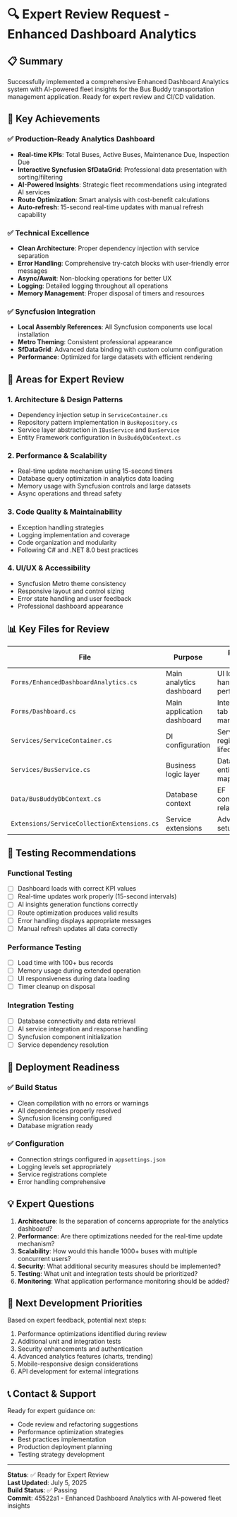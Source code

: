 # 🔍 Expert Review Request - Enhanced Dashboard Analytics

## 📋 **Summary**
Successfully implemented a comprehensive Enhanced Dashboard Analytics system with AI-powered fleet insights for the Bus Buddy transportation management application. Ready for expert review and CI/CD validation.

## 🎯 **Key Achievements**

### ✅ **Production-Ready Analytics Dashboard**
- **Real-time KPIs**: Total Buses, Active Buses, Maintenance Due, Inspection Due
- **Interactive Syncfusion SfDataGrid**: Professional data presentation with sorting/filtering
- **AI-Powered Insights**: Strategic fleet recommendations using integrated AI services
- **Route Optimization**: Smart analysis with cost-benefit calculations
- **Auto-refresh**: 15-second real-time updates with manual refresh capability

### ✅ **Technical Excellence**
- **Clean Architecture**: Proper dependency injection with service separation
- **Error Handling**: Comprehensive try-catch blocks with user-friendly error messages
- **Async/Await**: Non-blocking operations for better UX
- **Logging**: Detailed logging throughout all operations
- **Memory Management**: Proper disposal of timers and resources

### ✅ **Syncfusion Integration**
- **Local Assembly References**: All Syncfusion components use local installation
- **Metro Theming**: Consistent professional appearance
- **SfDataGrid**: Advanced data binding with custom column configuration
- **Performance**: Optimized for large datasets with efficient rendering

## 🔬 **Areas for Expert Review**

### 1. **Architecture & Design Patterns**
- Dependency injection setup in `ServiceContainer.cs`
- Repository pattern implementation in `BusRepository.cs`
- Service layer abstraction in `IBusService` and `BusService`
- Entity Framework configuration in `BusBuddyDbContext.cs`

### 2. **Performance & Scalability**
- Real-time update mechanism using 15-second timers
- Database query optimization in analytics data loading
- Memory usage with Syncfusion controls and large datasets
- Async operations and thread safety

### 3. **Code Quality & Maintainability**
- Exception handling strategies
- Logging implementation and coverage
- Code organization and modularity
- Following C# and .NET 8.0 best practices

### 4. **UI/UX & Accessibility**
- Syncfusion Metro theme consistency
- Responsive layout and control sizing
- Error state handling and user feedback
- Professional dashboard appearance

## 📊 **Key Files for Review**

| File | Purpose | Review Focus |
|------|---------|--------------|
| `Forms/EnhancedDashboardAnalytics.cs` | Main analytics dashboard | UI logic, error handling, performance |
| `Forms/Dashboard.cs` | Main application dashboard | Integration, tab management |
| `Services/ServiceContainer.cs` | DI configuration | Service registration, lifecycle |
| `Services/BusService.cs` | Business logic layer | Data access, entity mapping |
| `Data/BusBuddyDbContext.cs` | Database context | EF configuration, relationships |
| `Extensions/ServiceCollectionExtensions.cs` | Service extensions | Advanced DI setup |

## 🧪 **Testing Recommendations**

### **Functional Testing**
- [ ] Dashboard loads with correct KPI values
- [ ] Real-time updates work properly (15-second intervals)
- [ ] AI insights generation functions correctly
- [ ] Route optimization produces valid results
- [ ] Error handling displays appropriate messages
- [ ] Manual refresh updates all data correctly

### **Performance Testing**
- [ ] Load time with 100+ bus records
- [ ] Memory usage during extended operation
- [ ] UI responsiveness during data loading
- [ ] Timer cleanup on disposal

### **Integration Testing**
- [ ] Database connectivity and data retrieval
- [ ] AI service integration and response handling
- [ ] Syncfusion component initialization
- [ ] Service dependency resolution

## 🚀 **Deployment Readiness**

### ✅ **Build Status**
- Clean compilation with no errors or warnings
- All dependencies properly resolved
- Syncfusion licensing configured
- Database migration ready

### ✅ **Configuration**
- Connection strings configured in `appsettings.json`
- Logging levels set appropriately
- Service registrations complete
- Error handling comprehensive

## 💡 **Expert Questions**

1. **Architecture**: Is the separation of concerns appropriate for the analytics dashboard?
2. **Performance**: Are there optimizations needed for the real-time update mechanism?
3. **Scalability**: How would this handle 1000+ buses with multiple concurrent users?
4. **Security**: What additional security measures should be implemented?
5. **Testing**: What unit and integration tests should be prioritized?
6. **Monitoring**: What application performance monitoring should be added?

## 🎯 **Next Development Priorities**

Based on expert feedback, potential next steps:
1. Performance optimizations identified during review
2. Additional unit and integration tests
3. Security enhancements and authentication
4. Advanced analytics features (charts, trending)
5. Mobile-responsive design considerations
6. API development for external integrations

## 📞 **Contact & Support**

Ready for expert guidance on:
- Code review and refactoring suggestions
- Performance optimization strategies
- Best practices implementation
- Production deployment planning
- Testing strategy development

---

**Status**: ✅ Ready for Expert Review  
**Last Updated**: July 5, 2025  
**Build Status**: ✅ Passing  
**Commit**: 45522a1 - Enhanced Dashboard Analytics with AI-powered fleet insights
